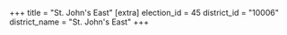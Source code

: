 +++
title = "St. John's East"
[extra]
election_id = 45
district_id = "10006"
district_name = "St. John's East"
+++
